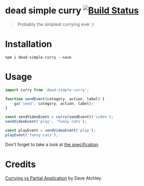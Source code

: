# dead simple curry [![Build Status](https://travis-ci.org/msn0/dead-simple-curry.svg?branch=master)](http://travis-ci.org/msn0/dead-simple-curry)

> Probably the simplest currying ever :) 

# Installation

```
npm i dead-simple-curry --save
```

# Usage

```js
import curry from 'dead-simple-curry';

function sendEvent(category, action, label) {
    ga('send', category, action, label);
}

const sendVideoEvent = curry(sendEvent)('video');
sendVideoEvent('play', 'funny cats');

const playEvent = sendVideoEvent('play');
playEvent('funny cats');

```

Don't forget to take a look at [the specification](spec.js).

# Credits

[Currying vs Partial Application](http://www.datchley.name/currying-vs-partial-application/) by Dave Atchley. 

